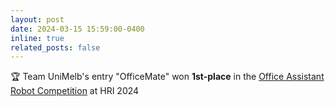 ```yaml
---
layout: post
date: 2024-03-15 15:59:00-0400
inline: true
related_posts: false
---
```


🏆 Team UniMelb's entry "OfficeMate" won **1st-place** in the [Office Assistant Robot Competition](https://hri2024c.web.app/hri2014rc3.html) at HRI 2024
